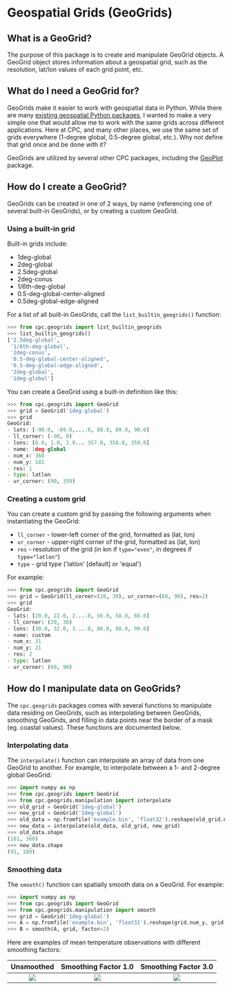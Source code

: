 Geospatial Grids (GeoGrids)
===========================

What is a GeoGrid?
------------------

The purpose of this package is to create and manipulate GeoGrid objects. A GeoGrid object stores
information about a geospatial grid, such as the resolution, lat/lon values of each grid point, etc.

What do I need a GeoGrid for?
-----------------------------

GeoGrids make it easier to work with geospatial data in Python. While there are many [existing geospatial Python packages](https://github.com/SpatialPython/spatial_python/blob/master/packages.md), I wanted to make a very simple one that would allow me to work with the same grids across different applications. Here at CPC, and many other places, we use the same set of grids everywhere (1-degree global, 0.5-degree global, etc.). Why not define that grid once and be done with it?

GeoGrids are utilized by several other CPC packages, including the [GeoPlot](/cpc.geoplot) package.

How do I create a GeoGrid?
--------------------------

GeoGrids can be created in one of 2 ways, by name (referencing one of several built-in GeoGrids), or by creating a custom GeoGrid.

### Using a built-in grid

Built-in grids include:

- 1deg-global
- 2deg-global
- 2.5deg-global
- 2deg-conus
- 1/6th-deg-global
- 0.5-deg-global-center-aligned
- 0.5deg-global-edge-aligned

For a list of all built-in GeoGrids, call the `list_builtin_geogrids()` function:

```python
>>> from cpc.geogrids import list_builtin_geogrids
>>> list_builtin_geogrids()
['2.5deg-global',
 '1/6th-deg-global',
 '2deg-conus',
 '0.5-deg-global-center-aligned',
 '0.5-deg-global-edge-aligned',
 '2deg-global',
 '1deg-global']
```

You can create a GeoGrid using a built-in definition like this:

```python
>>> from cpc.geogrids import GeoGrid
>>> grid = GeoGrid('1deg-global')
>>> grid
GeoGrid:
- lats: [-90.0, -89.0,....0, 88.0, 89.0, 90.0]
- ll_corner: (-90, 0)
- lons: [0.0, 1.0, 2.0... 357.0, 358.0, 359.0]
- name: 1deg-global
- num_x: 360
- num_y: 181
- res: 1
- type: latlon
- ur_corner: (90, 359)
```

### Creating a custom grid

You can create a custom grid by passing the following arguments when instantiating the GeoGrid:

- `ll_corner` - lower-left corner of the grid, formatted as (lat, lon)
- `ur_corner` - upper-right corner of the grid, formatted as (lat, lon)
- `res` - resolution of the grid (in km if `type="even"`, in degrees if `type="latlon"`)
- `type` - grid type ('latlon' [default] or 'equal')

For example:

```python
>>> from cpc.geogrids import GeoGrid
>>> grid = GeoGrid(ll_corner=(20, 30), ur_corner=(60, 90), res=2)
>>> grid
GeoGrid:
- lats: [20.0, 22.0, 2....0, 56.0, 58.0, 60.0]
- ll_corner: (20, 30)
- lons: [30.0, 32.0, 3....0, 86.0, 88.0, 90.0]
- name: custom
- num_x: 31
- num_y: 21
- res: 2
- type: latlon
- ur_corner: (60, 90)
```

How do I manipulate data on GeoGrids?
-------------------------------------

The `cpc.geogrids` packages comes with several functions to manipulate data residing on GeoGrids, such as interpolating between GeoGrids, smoothing GeoGrids, and filling in data points near the border of a mask (eg. coastal values). These functions are documented below.

### Interpolating data

The `interpolate()` function can interpolate an array of data from one GeoGrid to another. For example, to interpolate between a 1- and 2-degree global GeoGrid:

```python
>>> import numpy as np
>>> from cpc.geogrids import GeoGrid
>>> from cpc.geogrids.manipulation import interpolate
>>> old_grid = GeoGrid('1deg-global')
>>> new_grid = GeoGrid('2deg-global')
>>> old_data = np.fromfile('example.bin', 'float32').reshape(old_grid.num_y, old_grid.num_x)
>>> new_data = interpolate(old_data, old_grid, new_grid)
>>> old_data.shape
(181, 360)
>>> new_data.shape
(91, 180)
```

### Smoothing data

The `smooth()` function can spatially smooth data on a GeoGrid. For example:

```python
>>> import numpy as np
>>> from cpc.geogrids import GeoGrid
>>> from cpc.geogrids.manipulation import smooth
>>> grid = GeoGrid('1deg-global')
>>> A = np.fromfile('example.bin', 'float32').reshape(grid.num_y, grid.num_x)
>>> B = smooth(A, grid, factor=2)
```

Here are examples of mean temperature observations with different smoothing factors:

| Unsmoothed      | Smoothing Factor 1.0 | Smoothing Factor 3.0 |
|:---------------:|:--------------------:|:--------------------:|
| ![][unsmoothed] |  ![][smoothed-1.0]   |   ![][smoothed-3.0]  |

[unsmoothed]: images/example-smoothing-unsmoothed.png
[smoothed-1.0]: images/example-smoothing-1.0.png
[smoothed-3.0]: images/example-smoothing-3.0.png
